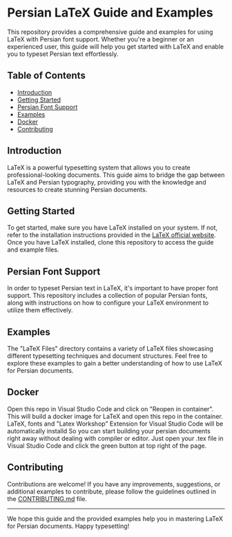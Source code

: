 # Persian LaTeX Guide and Examples

This repository provides a comprehensive guide and examples for using LaTeX with Persian font support. Whether you're a beginner or an experienced user, this guide will help you get started with LaTeX and enable you to typeset Persian text effortlessly.

## Table of Contents

- [Introduction](#introduction)
- [Getting Started](#getting-started)
- [Persian Font Support](#persian-font-support)
- [Examples](#examples)
- [Docker](#docker)
- [Contributing](#contributing)

## Introduction

LaTeX is a powerful typesetting system that allows you to create professional-looking documents. This guide aims to bridge the gap between LaTeX and Persian typography, providing you with the knowledge and resources to create stunning Persian documents.

## Getting Started

To get started, make sure you have LaTeX installed on your system. If not, refer to the installation instructions provided in the [LaTeX official website](https://www.latex-project.org/get/). Once you have LaTeX installed, clone this repository to access the guide and example files.

## Persian Font Support

In order to typeset Persian text in LaTeX, it's important to have proper font support. This repository includes a collection of popular Persian fonts, along with instructions on how to configure your LaTeX environment to utilize them effectively.

## Examples

The "LaTeX Files" directory contains a variety of LaTeX files showcasing different typesetting techniques and document structures. Feel free to explore these examples to gain a better understanding of how to use LaTeX for Persian documents.

## Docker
Open this repo in Visual Studio Code and click on "Reopen in container". This will build a docker image for LaTeX and open this repo in the container. LaTeX, fonts and "Latex Workshop" Extension for Visual Studio Code will be automatically installd So you can start building your persian documents right away without dealing with compiler or editor. Just open your .tex file in Visual Studio Code and click the green button at top right of the page.

## Contributing

Contributions are welcome! If you have any improvements, suggestions, or additional examples to contribute, please follow the guidelines outlined in the [CONTRIBUTING.md](CONTRIBUTING.md) file.

---

We hope this guide and the provided examples help you in mastering LaTeX for Persian documents. Happy typesetting!

